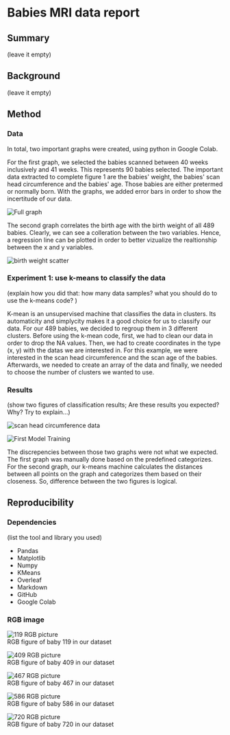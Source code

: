 # Babies MRI data report

## Summary
(leave it empty)

## Background
(leave it empty)

## Method

### Data 

In total, two important graphs were created, using python in Google Colab.

For the first graph, we selected the babies scanned between 40 weeks inclusively and 41 weeks. This represents 90 babies selected. The important data extracted to complete figure 1 are the babies' weight, the babies' scan head circumference and the babies' age. Those babies are either pretermed or normally born. With the graphs, we added error bars in order to show the incertitude of our data.

![Full graph](https://github.com/kyliexxu/dMRI_data_analysis/assets/135480679/985051a0-d3f0-4bc1-b907-69c31fd55295)

The second graph correlates the birth age with the birth weight of all 489 babies. Clearly, we can see a colleration between the two variables. Hence, a regression line can be plotted in order to better vizualize the realtionship between the x and y variables.

![birth weight scatter](https://github.com/kyliexxu/dMRI_data_analysis/assets/135480679/bf2739d4-372e-4ef9-9934-54bbab5404ce)


### Experiment 1: use k-means to classify the data
(explain how you did that: how many data samples? what you should do to use the k-means code? )

K-mean is an unsupervised machine that classifies the data in clusters. Its automaticity and simplycity makes it a good choice for us to classify our data. For our 489 babies, we decided to regroup them in 3 different clusters. Before using the k-mean code, first, we had to clean our data in order to drop the NA values. Then, we had to create coordinates in the type (x, y) with the datas we are interested in. For this example, we were interested in the scan head circumference and the scan age of the babies. Afterwards, we needed to create an array of the data and finally, we needed to choose the number of clusters we wanted to use.

### Results 
(show two figures of classification results; Are these results you expected? Why? Try to explain...)

![scan head circumference data](https://github.com/kyliexxu/dMRI_data_analysis/assets/135480679/0541f7a1-22c3-466d-ba5a-53752391876c)

![First Model Training](https://github.com/kyliexxu/dMRI_data_analysis/assets/135480679/1098fb95-3ad1-4b7a-b655-ff6d6b69a47a)

The discrepencies between those two graphs were not what we expected. The first graph was manually done based on the predefined categorizes. For the second graph, our k-means machine calculates the distances between all points on the graph and categorizes them based on their closeness. So, difference between the two figures is logical.

## Reproducibility

### Dependencies
(list the tool and library you used)
* Pandas
* Matplotlib
* Numpy
* KMeans
* Overleaf
* Markdown
* GitHub
* Google Colab

### RGB image
![119 RGB picture](https://github.com/kyliexxu/dMRI_data_analysis/assets/135480679/b21f5d46-84b2-446a-9348-299657b118ec)    
RGB figure of baby 119 in our dataset

![409 RGB picture](https://github.com/kyliexxu/dMRI_data_analysis/assets/135480679/79bdd59f-e140-4080-8f07-4cbb07382055)    
RGB figure of baby 409 in our dataset

![467 RGB picture](https://github.com/kyliexxu/dMRI_data_analysis/assets/135480679/32948590-c996-482b-a9f0-1febf9e11300)    
RGB figure of baby 467 in our dataset

![586 RGB picture](https://github.com/kyliexxu/dMRI_data_analysis/assets/135480679/015d2e3d-1385-47f4-a67b-34ed019b9987)    
RGB figure of baby 586 in our dataset

![720 RGB picture](https://github.com/kyliexxu/dMRI_data_analysis/assets/135480679/fb3e8477-cd6a-4e0a-a553-0d0c3b505438)    
RGB figure of baby 720 in our dataset